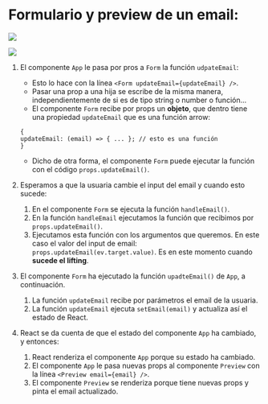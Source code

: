 # Formulario y preview de un email:

![]("./images/i.jpg")

![](https://774018087-files.gitbook.io/~/files/v0/b/gitbook-28427.appspot.com/o/assets%2F-MdR67vc7P9nPSm8gsCY%2Fsync%2F26160e5efe8d6e72b28567a80d012c1477fe28d4.png?generation=1631780516857965&alt=media)

1. El componente `App` le pasa por pros a `Form` la función `udpateEmail`:

   - Esto lo hace con la línea `<Form updateEmail={updateEmail} />`.
   - Pasar una prop a una hija se escribe de la misma manera, independientemente de si es de tipo string o number o función...
   - El componente `Form` recibe por props un **objeto**, que dentro tiene una propiedad `updateEmail` que es una función arrow:

   ```
   {
   updateEmail: (email) => { ... }; // esto es una función
   }
   ```

   - Dicho de otra forma, el componente `Form` puede ejecutar la función con el código `props.updateEmail()`.

2. Esperamos a que la usuaria cambie el input del email y cuando esto sucede:

   1. En el componente `Form` se ejecuta la función `handleEmail()`.
   1. En la función `handleEmail` ejecutamos la función que recibimos por `props.updateEmail()`.
   1. Ejecutamos esta función con los argumentos que queremos. En este caso el valor del input de email: `props.updateEmail(ev.target.value)`.
      Es en este momento cuando **sucede el lifting**.

3. El componente `Form` ha ejecutado la función `upadteEmail()` de `App`, a continuación.

   1. La función `updateEmail` recibe por parámetros el email de la usuaria.
   1. La función `updateEmail` ejecuta `setEmail(email)` y actualiza así el estado de React.

4. React se da cuenta de que el estado del componente `App` ha cambiado, y entonces:
   1. React renderiza el componente `App` porque su estado ha cambiado.
   1. El componente `App` le pasa nuevas props al componente `Preview` con la línea `<Preview email={email} />`.
   1. El componente `Preview` se renderiza porque tiene nuevas props y pinta el email actualizado.
